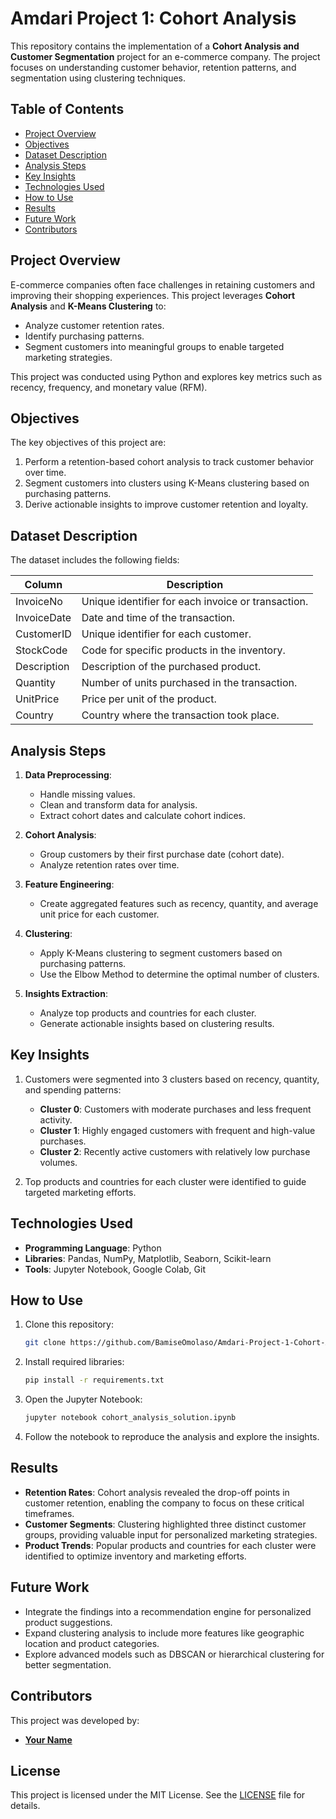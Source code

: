 # Amdari Project 1: Cohort Analysis

This repository contains the implementation of a **Cohort Analysis and Customer Segmentation** project for an e-commerce company. The project focuses on understanding customer behavior, retention patterns, and segmentation using clustering techniques.

## Table of Contents
- [Project Overview](#project-overview)
- [Objectives](#objectives)
- [Dataset Description](#dataset-description)
- [Analysis Steps](#analysis-steps)
- [Key Insights](#key-insights)
- [Technologies Used](#technologies-used)
- [How to Use](#how-to-use)
- [Results](#results)
- [Future Work](#future-work)
- [Contributors](#contributors)

## Project Overview
E-commerce companies often face challenges in retaining customers and improving their shopping experiences. This project leverages **Cohort Analysis** and **K-Means Clustering** to:

- Analyze customer retention rates.
- Identify purchasing patterns.
- Segment customers into meaningful groups to enable targeted marketing strategies.

This project was conducted using Python and explores key metrics such as recency, frequency, and monetary value (RFM).

## Objectives
The key objectives of this project are:
1. Perform a retention-based cohort analysis to track customer behavior over time.
2. Segment customers into clusters using K-Means clustering based on purchasing patterns.
3. Derive actionable insights to improve customer retention and loyalty.

## Dataset Description
The dataset includes the following fields:

| Column       | Description                                                                 |
|--------------|-----------------------------------------------------------------------------|
| InvoiceNo    | Unique identifier for each invoice or transaction.                         |
| InvoiceDate  | Date and time of the transaction.                                           |
| CustomerID   | Unique identifier for each customer.                                        |
| StockCode    | Code for specific products in the inventory.                                |
| Description  | Description of the purchased product.                                       |
| Quantity     | Number of units purchased in the transaction.                               |
| UnitPrice    | Price per unit of the product.                                              |
| Country      | Country where the transaction took place.                                   |

## Analysis Steps
1. **Data Preprocessing**:
    - Handle missing values.
    - Clean and transform data for analysis.
    - Extract cohort dates and calculate cohort indices.

2. **Cohort Analysis**:
    - Group customers by their first purchase date (cohort date).
    - Analyze retention rates over time.

3. **Feature Engineering**:
    - Create aggregated features such as recency, quantity, and average unit price for each customer.

4. **Clustering**:
    - Apply K-Means clustering to segment customers based on purchasing patterns.
    - Use the Elbow Method to determine the optimal number of clusters.

5. **Insights Extraction**:
    - Analyze top products and countries for each cluster.
    - Generate actionable insights based on clustering results.

## Key Insights
1. Customers were segmented into 3 clusters based on recency, quantity, and spending patterns:
   - **Cluster 0**: Customers with moderate purchases and less frequent activity.
   - **Cluster 1**: Highly engaged customers with frequent and high-value purchases.
   - **Cluster 2**: Recently active customers with relatively low purchase volumes.

2. Top products and countries for each cluster were identified to guide targeted marketing efforts.

## Technologies Used
- **Programming Language**: Python
- **Libraries**: Pandas, NumPy, Matplotlib, Seaborn, Scikit-learn
- **Tools**: Jupyter Notebook, Google Colab, Git

## How to Use
1. Clone this repository:
   ```bash
   git clone https://github.com/BamiseOmolaso/Amdari-Project-1-Cohort-Analysis.git
   ```

2. Install required libraries:
   ```bash
   pip install -r requirements.txt
   ```

3. Open the Jupyter Notebook:
   ```bash
   jupyter notebook cohort_analysis_solution.ipynb
   ```

4. Follow the notebook to reproduce the analysis and explore the insights.

## Results
- **Retention Rates**: Cohort analysis revealed the drop-off points in customer retention, enabling the company to focus on these critical timeframes.
- **Customer Segments**: Clustering highlighted three distinct customer groups, providing valuable input for personalized marketing strategies.
- **Product Trends**: Popular products and countries for each cluster were identified to optimize inventory and marketing efforts.

## Future Work
- Integrate the findings into a recommendation engine for personalized product suggestions.
- Expand clustering analysis to include more features like geographic location and product categories.
- Explore advanced models such as DBSCAN or hierarchical clustering for better segmentation.

## Contributors
This project was developed by:
- **[Your Name](https://github.com/BamiseOmolaso)**

## License
This project is licensed under the MIT License. See the [LICENSE](LICENSE) file for details.
